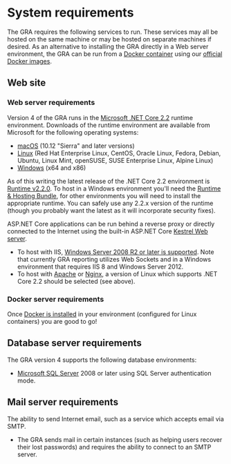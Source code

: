 # System requirements

The GRA requires the following services to run. These services may all be hosted on the same machine or may be hosted on separate machines if desired. As an alternative to installing the GRA directly in a Web server environment, the GRA can be run from a [Docker container](https://www.docker.com/) using our [official Docker  images](https://hub.docker.com/r/mcld/gra/).

## Web site

### Web server requirements
Version 4 of the GRA runs in the [Microsoft .NET Core 2.2](https://www.microsoft.com/net/download/all) runtime environment. Downloads of the runtime environment are available from Microsoft for the following operating systems:
  * [macOS](https://docs.microsoft.com/en-us/dotnet/core/macos-prerequisites?tabs=netcore2x) (10.12 "Sierra" and later versions)
  * [Linux](https://docs.microsoft.com/en-us/dotnet/core/linux-prerequisites?tabs=netcore21) (Red Hat Enterprise Linux, CentOS, Oracle Linux, Fedora, Debian, Ubuntu, Linux Mint, openSUSE, SUSE Enterprise Linux, Alpine Linux)
  * [Windows](https://docs.microsoft.com/en-us/dotnet/core/windows-prerequisites?tabs=netcore21) (x64 and x86)

As of this writing the latest release of the .NET Core 2.2 environment is [Runtime v2.2.0](https://www.microsoft.com/net/download/dotnet-core/2.2). To host in a Windows environment you'll need the [Runtime & Hosting Bundle](https://docs.microsoft.com/en-us/aspnet/core/host-and-deploy/iis/?view=aspnetcore-2.2#install-the-net-core-hosting-bundle), for other environments you will need to install the appropriate runtime. You can safely use any 2.2.x version of the runtime (though you probably want the latest as it will incorporate security fixes).

ASP.NET Core applications can be run behind a reverse proxy or directly connected to the Internet using the built-in ASP.NET Core [Kestrel Web server](https://docs.microsoft.com/en-us/aspnet/core/fundamentals/servers/kestrel?view=aspnetcore-2.2).
  * To host with IIS, [Windows Server 2008 R2 or later is supported](https://docs.microsoft.com/en-us/aspnet/core/host-and-deploy/iis/?view=aspnetcore-2.2). Note that currently GRA reporting utilizes Web Sockets and in a Windows environment that requires IIS 8 and Windows Server 2012.
  * To host with [Apache](https://docs.microsoft.com/en-us/aspnet/core/host-and-deploy/linux-apache?view=aspnetcore-2.2) or [Nginx](https://docs.microsoft.com/en-us/aspnet/core/host-and-deploy/linux-nginx?view=aspnetcore-2.2), a version of Linux which supports .NET Core 2.2 should be selected (see above).

### Docker server requirements
Once [Docker is installed](https://docs.docker.com/install/) in your environment (configured for Linux containers) you are good to go!

## Database server requirements
The GRA version 4 supports the following database environments:
  * [Microsoft SQL Server](http://www.microsoft.com/en-us/server-cloud/products/sql-server/) 2008 or later using SQL Server authentication mode.

## Mail server requirements
The ability to send Internet email, such as a service which accepts email via SMTP.
  * The GRA sends mail in certain instances (such as helping users recover their lost passwords) and requires the ability to connect to an SMTP server.
